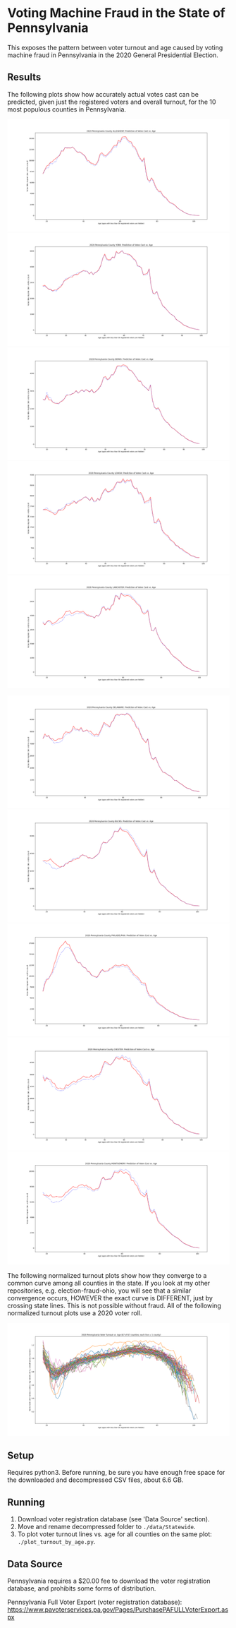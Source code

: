 # Voting Machine Fraud in the State of Pennsylvania

This exposes the pattern between voter turnout and age caused by voting machine fraud in Pennsylvania in the 2020 General Presidential Election.

## Results

The following plots show how accurately actual votes cast can be predicted, given just the registered voters and overall turnout, for the 10 most populous counties in Pennsylvania.

![alt text](plots/2020_predict_ALLEGHENY.png)
![alt text](plots/2020_predict_YORK.png)
![alt text](plots/2020_predict_BERKS.png)
![alt text](plots/2020_predict_LEHIGH.png)
![alt text](plots/2020_predict_LANCASTER.png)

![alt text](plots/2020_predict_DELAWARE.png)
![alt text](plots/2020_predict_BUCKS.png)
![alt text](plots/2020_predict_PHILADELPHIA.png)
![alt text](plots/2020_predict_CHESTER.png)
![alt text](plots/2020_predict_MONTGOMERY.png)

The following normalized turnout plots show how they converge to a common curve among all counties in the state. If you look at my other repositories, e.g. election-fraud-ohio, you will see that a similar convergence occurs, HOWEVER the exact curve is DIFFERENT, just by crossing state lines. This is not possible without fraud. All of the following normalized turnout plots use a 2020 voter roll.

![alt text](plots/2020.png)

## Setup

Requires python3. Before running, be sure you have enough free space for the downloaded and decompressed CSV files, about 6.6 GB.

## Running

1. Download voter registration database (see 'Data Source' section).
2. Move and rename decompressed folder to `./data/Statewide`.
3. To plot voter turnout lines vs. age for all counties on the same plot: `./plot_turnout_by_age.py`.

## Data Source

Pennsylvania requires a $20.00 fee to download the voter registration database, and prohibits some forms of distribution.

Pennsylvania Full Voter Export (voter registration database): https://www.pavoterservices.pa.gov/Pages/PurchasePAFULLVoterExport.aspx

